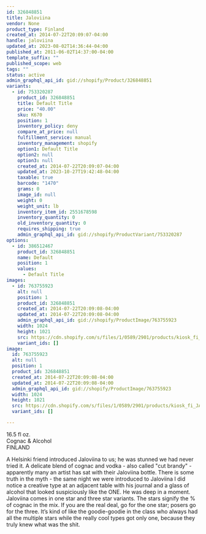 ```yaml
---
id: 326848851
title: Jaloviina
vendor: None
product_type: Finland
created_at: 2014-07-22T20:09:07-04:00
handle: jaloviina
updated_at: 2023-08-02T14:36:44-04:00
published_at: 2011-06-02T14:37:00-04:00
template_suffix: ""
published_scope: web
tags: ""
status: active
admin_graphql_api_id: gid://shopify/Product/326848851
variants:
  - id: 753320287
    product_id: 326848851
    title: Default Title
    price: "40.00"
    sku: K670
    position: 1
    inventory_policy: deny
    compare_at_price: null
    fulfillment_service: manual
    inventory_management: shopify
    option1: Default Title
    option2: null
    option3: null
    created_at: 2014-07-22T20:09:07-04:00
    updated_at: 2023-10-27T19:42:48-04:00
    taxable: true
    barcode: "1470"
    grams: 0
    image_id: null
    weight: 0
    weight_unit: lb
    inventory_item_id: 2551678598
    inventory_quantity: 0
    old_inventory_quantity: 0
    requires_shipping: true
    admin_graphql_api_id: gid://shopify/ProductVariant/753320287
options:
  - id: 386512467
    product_id: 326848851
    name: Default
    position: 1
    values:
      - Default Title
images:
  - id: 763755923
    alt: null
    position: 1
    product_id: 326848851
    created_at: 2014-07-22T20:09:08-04:00
    updated_at: 2014-07-22T20:09:08-04:00
    admin_graphql_api_id: gid://shopify/ProductImage/763755923
    width: 1024
    height: 1021
    src: https://cdn.shopify.com/s/files/1/0589/2901/products/kiosk_fi_JALOVIINA.jpeg?v=1406074148
    variant_ids: []
image:
  id: 763755923
  alt: null
  position: 1
  product_id: 326848851
  created_at: 2014-07-22T20:09:08-04:00
  updated_at: 2014-07-22T20:09:08-04:00
  admin_graphql_api_id: gid://shopify/ProductImage/763755923
  width: 1024
  height: 1021
  src: https://cdn.shopify.com/s/files/1/0589/2901/products/kiosk_fi_JALOVIINA.jpeg?v=1406074148
  variant_ids: []

---
```


16.5 fl oz.  
Cognac & Alcohol  
FINLAND

A Helsinki friend introduced Jaloviina to us; he was stunned we had never tried it. A delicate blend of cognac and vodka - also called "cut brandy" - apparently many an artist has sat with their Jaloviina bottle. There is some truth in the myth - the same night we were introduced to Jaloviina I did notice a creative type at an adjacent table with his journal and a glass of alcohol that looked suspiciously like the ONE. He was deep in a moment. Jaloviina comes in one star and three star variants. The stars signify the % of cognac in the mix. If you are the real deal, go for the one star; posers go for the three. It’s kind of like the goodie-goodie in the class who always had all the multiple stars while the really cool types got only one, because they truly knew what was the shit.